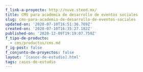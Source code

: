 ```yaml
---
f_link-a-proyecto: http://nuve.steed.mx/
title: CMS para academia de desarrollo de eventos sociales
slug: cms-para-academia-de-desarrollo-de-eventos-sociales
updated-on: '2020-07-10T16:51:36.769Z'
created-on: '2020-07-10T16:35:27.182Z'
published-on: '2020-12-09T19:19:07.759Z'
f_tipo-de-producto:
  - cms/productos/cms.md
f_ig-post: false
f_conjunto-de-proyectos: false
layout: '[casos-de-estudio].html'
tags: casos-de-estudio
---
```



